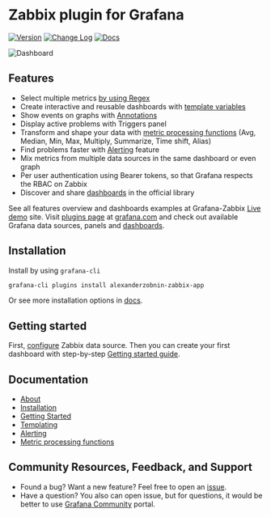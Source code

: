 # Zabbix plugin for Grafana

[![Version](https://badge.fury.io/gh/grafana%2Fgrafana-zabbix.svg)](https://github.com/grafana/grafana-zabbix/releases)
[![Change Log](https://img.shields.io/badge/change-log-blue.svg?style=flat)](https://github.com/grafana/grafana-zabbix/blob/main/CHANGELOG.md)
[![Docs](https://img.shields.io/badge/docs-latest-red.svg?style=flat)](https://grafana.com/docs/plugins/alexanderzobnin-zabbix-app/latest/)

![Dashboard](https://user-images.githubusercontent.com/4932851/53799185-e1cdc700-3f4a-11e9-9cb4-8330f501b32e.png)

## Features

- Select multiple metrics [by using Regex](https://grafana.com/docs/plugins/alexanderzobnin-zabbix-app/latest/guides/#multiple-items-on-one-graph)
- Create interactive and reusable dashboards with [template variables](https://grafana.com/docs/plugins/alexanderzobnin-zabbix-app/latest/guides/templating/)
- Show events on graphs with [Annotations](http://docs.grafana.org/reference/annotations/)
- Display active problems with Triggers panel
- Transform and shape your data with [metric processing functions](https://grafana.com/docs/plugins/alexanderzobnin-zabbix-app/latest/reference/functions/) (Avg, Median, Min, Max, Multiply, Summarize, Time shift, Alias)
- Find problems faster with [Alerting](https://grafana.com/docs/plugins/alexanderzobnin-zabbix-app/latest/reference/alerting/) feature
- Mix metrics from multiple data sources in the same dashboard or even graph
- Per user authentication using Bearer tokens, so that Grafana respects the RBAC on Zabbix
- Discover and share [dashboards](https://grafana.com/dashboards) in the official library

See all features overview and dashboards examples at Grafana-Zabbix [Live demo](http://play.grafana-zabbix.org) site.
Visit [plugins page](https://grafana.com/plugins) at [grafana.com](http://grafana.com) and check out available Grafana data sources, panels and [dashboards](https://grafana.com/dashboards?dataSource=alexanderzobnin-zabbix-datasource).

## Installation

Install by using `grafana-cli`

```sh
grafana-cli plugins install alexanderzobnin-zabbix-app
```

Or see more installation options in [docs](https://grafana.com/docs/plugins/alexanderzobnin-zabbix-app/latest/installation/).

## Getting started

First, [configure](https://grafana.com/docs/plugins/alexanderzobnin-zabbix-app/latest/configuration/) Zabbix data source. Then you can create your first dashboard with step-by-step [Getting started guide](https://grafana.com/docs/plugins/alexanderzobnin-zabbix-app/latest/guides/).

## Documentation

- [About](https://grafana.com/docs/plugins/alexanderzobnin-zabbix-app/latest/)
- [Installation](https://grafana.com/docs/plugins/alexanderzobnin-zabbix-app/latest/installation)
- [Getting Started](https://grafana.com/docs/plugins/alexanderzobnin-zabbix-app/latest/guides)
- [Templating](https://grafana.com/docs/plugins/alexanderzobnin-zabbix-app/latest/guides/templating)
- [Alerting](https://grafana.com/docs/plugins/alexanderzobnin-zabbix-app/latest/reference/alerting/)
- [Metric processing functions](https://grafana.com/docs/plugins/alexanderzobnin-zabbix-app/latest/reference/functions/)

## Community Resources, Feedback, and Support

- Found a bug? Want a new feature? Feel free to open an [issue](https://github.com/grafana/grafana-zabbix/issues/new).
- Have a question? You also can open issue, but for questions, it would be better to use [Grafana Community](https://community.grafana.com/) portal.
